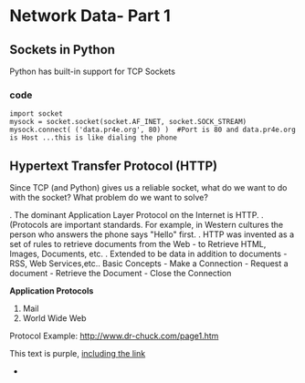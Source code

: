 # Network Data- Part 1

## Sockets in Python

Python has built-in support for TCP Sockets

### code
    import socket
    mysock = socket.socket(socket.AF_INET, socket.SOCK_STREAM)
    mysock.connect( ('data.pr4e.org', 80) )  #Port is 80 and data.pr4e.org is Host ...this is like dialing the phone
    
## Hypertext Transfer Protocol (HTTP)

Since TCP (and Python) gives us a reliable socket, what do we want to do with the socket? What problem do
we want to solve?

 . The dominant Application Layer Protocol on the Internet is HTTP.
 . (Protocols are important standards. For example, in Western cultures the person who answers the phone says "Hello" first.
 . HTTP was invented as a set of rules to retrieve documents from the Web - to Retrieve HTML, Images, Documents, etc.
 . Extended to be data in addition to documents - RSS, Web Services,etc.. Basic Concepts - Make a Connection - Request a document - Retrieve the Document - Close the Connection
 
**Application Protocols**
1. Mail
2. World Wide Web

Protocol Example:
http://www.dr-chuck.com/page1.htm

<div class="text-purple">
  This text is purple, <a href="#" class="text-inherit">including the link</a>
</div>


- 
